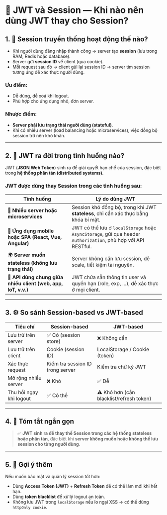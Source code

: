 # 🔐 JWT và Session — Khi nào nên dùng JWT thay cho Session?

## 1. 🧩 Session truyền thống hoạt động thế nào?

- Khi người dùng đăng nhập thành công → server tạo **session** (lưu trong RAM, Redis hoặc database).  
- Server gửi **session ID** về client (qua cookie).  
- Mỗi request sau đó → client gửi lại session ID → server tìm session tương ứng để xác thực người dùng.

### Ưu điểm:
- Dễ dùng, dễ xoá khi logout.  
- Phù hợp cho ứng dụng nhỏ, đơn server.

### Nhược điểm:
- **Server phải lưu trạng thái người dùng (stateful)**.  
- Khi có nhiều server (load balancing hoặc microservices), việc đồng bộ session trở nên khó khăn.

---

## 2. 🔑 JWT ra đời trong tình huống nào?

JWT (**JSON Web Token**) sinh ra để giải quyết hạn chế của session, đặc biệt trong **hệ thống phân tán (distributed systems)**.

### JWT được dùng thay Session trong các tình huống sau:

| Tình huống | Lý do dùng JWT |
|------------|----------------|
| 🧠 **Nhiều server hoặc microservices** | Session khó đồng bộ, trong khi JWT **stateless**, chỉ cần xác thực bằng khóa bí mật. |
| 📱 **Ứng dụng mobile hoặc SPA (React, Vue, Angular)** | JWT có thể lưu ở `localStorage` hoặc `AsyncStorage`, gửi qua header `Authorization`, phù hợp với API RESTful. |
| 🌍 **Server muốn stateless (không lưu trạng thái)** | Server không cần lưu session, dễ scale, tiết kiệm tài nguyên. |
| 🔗 **API dùng chung giữa nhiều client (web, app, IoT, v.v.)** | JWT chứa sẵn thông tin user và quyền hạn (role, exp, ...), dễ xác thực ở mọi client. |

---

## 3. ⚙️ So sánh Session-based vs JWT-based

| Tiêu chí | Session-based | JWT-based |
|-----------|----------------|------------|
| Lưu trữ trên server | ✅ Có (session store) | ❌ Không cần |
| Lưu trữ trên client | Cookie (session ID) | LocalStorage / Cookie (token) |
| Xác thực request | Kiểm tra session ID trong server | Kiểm tra chữ ký JWT |
| Mở rộng nhiều server | ❌ Khó | ✅ Dễ |
| Thu hồi ngay khi logout | ✅ Có thể | ⚠️ Khó hơn (cần blacklist/refresh token) |

---

## 4. 🚀 Tóm tắt ngắn gọn

> ✅ **JWT sinh ra để thay thế Session trong các hệ thống stateless hoặc phân tán**, đặc biệt khi **server không muốn hoặc không thể lưu session cho từng người dùng**.

---

## 5. 🧠 Gợi ý thêm

Nếu muốn bảo mật và quản lý session tốt hơn:
- Dùng **Access Token (JWT)** + **Refresh Token** để có thể làm mới khi hết hạn.  
- Dùng **token blacklist** để xử lý logout an toàn.  
- Không lưu JWT trong `localStorage` nếu lo ngại XSS → có thể dùng `httpOnly cookie`.
